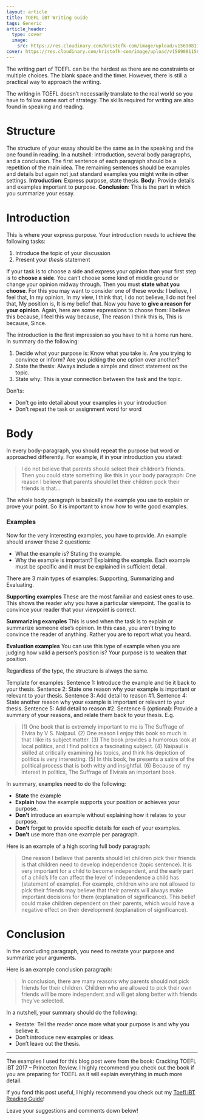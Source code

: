 ```yaml
---
layout: article
title: TOEFL iBT Writing Guide
tags: Generic
article_header:
  type: cover
  image:
    src: https://res.cloudinary.com/kristofk-com/image/upload/v1569081156/kristofk-com/posts/2017-11-04-toefl-ibt-writing-guide/thumbnail.png
cover: https://res.cloudinary.com/kristofk-com/image/upload/v1569081156/kristofk-com/posts/2017-11-04-toefl-ibt-writing-guide/thumbnail.png
---
```


The writing part of TOEFL can be the hardest as there are no constraints or multiple choices. The blank space and the timer. However, there is still a practical way to approach the writing.

The writing in TOEFL doesn’t necessarily translate to the real world so you have to follow some sort of strategy. The skills required for writing are also found in speaking and reading.

# Structure

The structure of your essay should be the same as in the speaking and the one found in reading. In a nutshell: introduction, several body paragraphs, and a conclusion. The first sentence of each paragraph should be a repetition of the main idea. The remaining sentences should be examples and details but again not just standard examples you might write in other settings. **Introduction**: Express purpose, state thesis. **Body**: Provide details and examples important to purpose. **Conclusion**: This is the part in which you summarize your essay.

# Introduction

This is where your express purpose. Your introduction needs to achieve the following tasks:

1.  Introduce the topic of your discussion
2.  Present your _thesis_ statement

If your task is to choose a side and express your opinion than your first step is to **choose a side**. You can’t choose some kind of middle ground or change your opinion midway through. Then you must **state what you choose**. For this you may want to consider one of these words: I believe, I feel that, In my opinion, In my view, I think that, I do not believe, I do not feel that, My position is, It is my belief that. Now you have to **give a reason for your opinion**. Again, here are some expressions to choose from: I believe this because, I feel this way because, The reason I think this is, This is because, Since.

The introduction is the first impression so you have to hit a home run here. In summary do the following:

1.  Decide what your purpose is: Know what you take is. Are you trying to convince or inform? Are you picking the one option over another?
2.  State the thesis: Always include a simple and direct statement os the topic.
3.  State why: This is your connection between the task and the topic.

Don’ts:

*   Don’t go into detail about your examples in your introduction
*   Don’t repeat the task or assignment word for word

# Body

In every body-paragraph, you should repeat the purpose but word or approached differently. For example, if in your introduction you stated:

> I do not believe that parents should select their children’s friends. Then you could state something like this in your body paragraph: One reason I believe that parents should let their children pock their friends is that…

The whole body paragraph is basically the example you use to explain or prove your point. So it is important to know how to write good examples.

### Examples

Now for the very interesting examples, you have to provide. An example should answer these 2 questions:

*   What the example is? Stating the example.
*   Why the example is important? Explaining the example. Each example must be specific and it must be explained in sufficient detail.

There are 3 main types of examples: Supporting, Summarizing and Evaluating.

**Supporting examples** These are the most familiar and easiest ones to use. This shows the reader why you have a particular viewpoint. The goal is to convince your reader that your viewpoint is correct.

**Summarizing examples** This is used when the task is to explain or summarize someone else’s opinion. In this case, you aren’t trying to convince the reader of anything. Rather you are to report what you heard.

**Evaluation examples** You can use this type of example when you are judging how valid a person’s position is? Your purpose is to weaken that position.

Regardless of the type, the structure is always the same.

Template for examples: Sentence 1: Introduce the example and tie it back to your thesis. Sentence 2: State one reason why your example is important or relevant to your thesis. Sentence 3: Add detail to reason #1\. Sentence 4: State another reason why your example is important or relevant to your thesis. Sentence 5: Add detail to reason #2\. Sentence 6 (optional): Provide a summary of your reasons, and relate them back to your thesis. E.g.

> (1) One book that is extremely important to me is The Suffrage of Elvira by V S. Naipaul. (2) One reason I enjoy this book so much is that l like its subject matter. (3) The book provides a humorous look at local politics, and I find politics a fascinating subject. (4) Naipaul is skilled at critically examining his topics, and think his depiction of politics is very interesting. (5) In this book, he presents a satire of the political process that is both witty and insightful. (6) Because of my interest in politics, The Suffrage of Elvirais an important book.

In summary, examples need to do the following:

*   **State** the example
*   **Explain** how the example supports your position or achieves your purpose.
*   **Don’t** introduce an example without explaining how it relates to your purpose.
*   **Don’t** forget to provide specific details for each of your examples.
*   **Don’t** use more than one example per paragraph.

Here is an example of a high scoring full body paragraph:

> One reason I believe that parents should let children pick their friends is that children need to develop independence (topic sentence). It is very important for a child to become independent, and the early part of a child’s life can affect the level of independence a child has (statement of example). For example, children who are not allowed to pick their friends may believe that their parents will always make important decisions for them (explanation of significance). This belief could make children dependent on their parents, which would have a negative effect on their development (explanation of significance).

# Conclusion

In the concluding paragraph, you need to restate your purpose and summarize your arguments.

Here is an example conclusion paragraph:

> In conclusion, there are many reasons why parents should not pick friends for their children. Children who are allowed to pick their own friends will be more independent and will get along better with friends they’ve selected.

In a nutshell, your summary should do the following:

*   Restate: Tell the reader once more what your purpose is and why you believe it.
*   Don’t introduce new examples or ideas.
*   Don’t leave out the thesis.

* * *

The examples I used for this blog post were from the book: Cracking TOEFL iBT 2017 – Princeton Review. I highly recommend you check out the book if you are preparing for TOEFL as it will explain everything in much more detail.

If you fond this post useful, I highly recommend you check out my [Toefl iBT Reading Guide](https://kristofk.com/posts/toefl-ibt-reading-guide)!

Leave your suggestions and comments down below!
